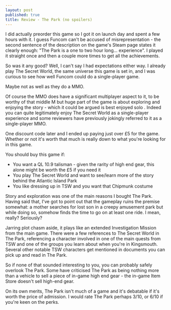 ```yaml
---
layout: post
published: true
title: Review - The Park (no spoilers)
---
```

I did actually preorder this game so I got it on launch day and spent a few hours with it. I guess Funcom can't be accused of misrepresentation - the second sentence of the description on the game's Steam page states it clearly enough: "The Park is a one to two hour long... experience". I played it straight once and then a couple more times to get all the achievements.

So was it any good? Well, I can't say I had expectations either way. I already play The Secret World, the same universe this game is set in, and I was curious to see how well Funcom could do a single-player game.

Maybe not as well as they do a MMO.

Of course the MMO does have a significant multiplayer aspect to it, to be worthy of that middle M but huge part of the game is about exploring and enjoying the story - which it could be argued is best enjoyed solo . Indeed you can quite legitimately enjoy The Secret World as a single-player experience and some reviewers have previously jokingly referred to it as a single-player MMO.

One discount code later and I ended up paying just over £5 for the game. Whether or not it's worth that much is really down to what you're looking for in this game. 

You should buy this game if:
<ul>
<li>You want a QL 10.9 talisman - given the rarity of high end gear, this alone might be worth the £5 if you need it</li>
<li>You play The Secret World and want to see/learn more of the story behind the Atlantic Island Park</li>
<li>You like dressing up in TSW and you want that Chipmunk costume</li>
</ul>

Story and exploration was one of the main reasons I bought The Park. Having said that, I've got to point out that the gameplay ruins the premise somewhat: a mother searches for lost son in a creepy amusement park but while doing so, somehow finds the time to go on at least one ride. I mean, really? Seriously?

Jarring plot chasm aside, it plays like an extended Investigation Mission from the main game. There were a few references to The Secret World in The Park, referencing a character involved in one of the main quests from TSW and one of the groups you learn about when you're in Kingsmouth. Several other notable TSW characters get mentioned in documents you can pick up and read in The Park.

So if none of that sounded interesting to you, you can probably safely overlook The Park. Some have criticised The Park as being nothing more than a vehicle to sell a piece of in-game high end gear - the in-game Item Store doesn't sell high-end gear.

On its own merits, The Park isn't much of a game and it's debatable if it's worth the price of admission. I would rate The Park perhaps 3/10, or 6/10 if you're keen on the perks.
